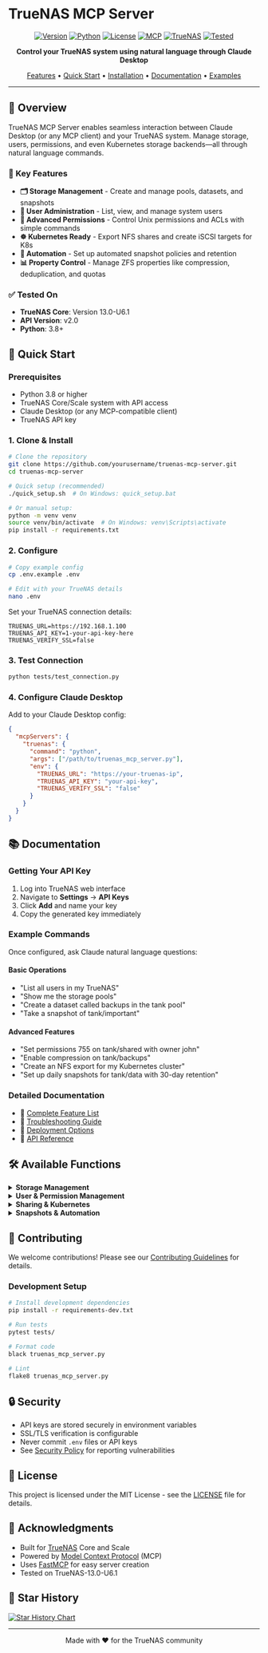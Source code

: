 # TrueNAS MCP Server

<div align="center">

[![Version](https://img.shields.io/badge/version-2.0.0-blue.svg)](https://github.com/yourusername/truenas-mcp-server/releases)
[![Python](https://img.shields.io/badge/python-3.8%2B-blue.svg)](https://www.python.org/downloads/)
[![License](https://img.shields.io/badge/license-MIT-green.svg)](LICENSE)
[![MCP](https://img.shields.io/badge/MCP-Compatible-purple.svg)](https://modelcontextprotocol.com)
[![TrueNAS](https://img.shields.io/badge/TrueNAS-Core%20%7C%20Scale-red.svg)](https://www.truenas.com/)
[![Tested](https://img.shields.io/badge/tested%20on-TrueNAS--13.0--U6.1-brightgreen.svg)](https://www.truenas.com/)

**Control your TrueNAS system using natural language through Claude Desktop**

[Features](#features) • [Quick Start](#quick-start) • [Installation](#installation) • [Documentation](#documentation) • [Examples](#examples)

</div>

---

## 🌟 Overview

TrueNAS MCP Server enables seamless interaction between Claude Desktop (or any MCP client) and your TrueNAS system. Manage storage, users, permissions, and even Kubernetes storage backends—all through natural language commands.

### 🎯 Key Features

- **🗂️ Storage Management** - Create and manage pools, datasets, and snapshots
- **👥 User Administration** - List, view, and manage system users
- **🔐 Advanced Permissions** - Control Unix permissions and ACLs with simple commands
- **☸️ Kubernetes Ready** - Export NFS shares and create iSCSI targets for K8s
- **🤖 Automation** - Set up automated snapshot policies and retention
- **📊 Property Control** - Manage ZFS properties like compression, deduplication, and quotas

### ✅ Tested On

- **TrueNAS Core**: Version 13.0-U6.1
- **API Version**: v2.0
- **Python**: 3.8+

## 🚀 Quick Start

### Prerequisites

- Python 3.8 or higher
- TrueNAS Core/Scale system with API access
- Claude Desktop (or any MCP-compatible client)
- TrueNAS API key

### 1. Clone & Install

```bash
# Clone the repository
git clone https://github.com/yourusername/truenas-mcp-server.git
cd truenas-mcp-server

# Quick setup (recommended)
./quick_setup.sh  # On Windows: quick_setup.bat

# Or manual setup:
python -m venv venv
source venv/bin/activate  # On Windows: venv\Scripts\activate
pip install -r requirements.txt
```

### 2. Configure

```bash
# Copy example config
cp .env.example .env

# Edit with your TrueNAS details
nano .env
```

Set your TrueNAS connection details:
```env
TRUENAS_URL=https://192.168.1.100
TRUENAS_API_KEY=1-your-api-key-here
TRUENAS_VERIFY_SSL=false
```

### 3. Test Connection

```bash
python tests/test_connection.py
```

### 4. Configure Claude Desktop

Add to your Claude Desktop config:

```json
{
  "mcpServers": {
    "truenas": {
      "command": "python",
      "args": ["/path/to/truenas_mcp_server.py"],
      "env": {
        "TRUENAS_URL": "https://your-truenas-ip",
        "TRUENAS_API_KEY": "your-api-key",
        "TRUENAS_VERIFY_SSL": "false"
      }
    }
  }
}
```

## 📚 Documentation

### Getting Your API Key

1. Log into TrueNAS web interface
2. Navigate to **Settings** → **API Keys**
3. Click **Add** and name your key
4. Copy the generated key immediately

### Example Commands

Once configured, ask Claude natural language questions:

#### Basic Operations
- "List all users in my TrueNAS"
- "Show me the storage pools"
- "Create a dataset called backups in the tank pool"
- "Take a snapshot of tank/important"

#### Advanced Features
- "Set permissions 755 on tank/shared with owner john"
- "Enable compression on tank/backups"
- "Create an NFS export for my Kubernetes cluster"
- "Set up daily snapshots for tank/data with 30-day retention"

### Detailed Documentation

- 📖 [Complete Feature List](docs/features.md)
- 🔧 [Troubleshooting Guide](docs/troubleshooting.md)
- 🚀 [Deployment Options](docs/deployment.md)
- 📡 [API Reference](docs/api_reference.md)

## 🛠️ Available Functions

<details>
<summary><b>Storage Management</b></summary>

- `list_pools()` - View all storage pools
- `list_datasets()` - List all datasets
- `get_pool_status()` - Detailed pool information
- `create_dataset()` - Create new datasets
- `modify_dataset_properties()` - Change ZFS properties
- `get_dataset_properties()` - View dataset configuration

</details>

<details>
<summary><b>User & Permission Management</b></summary>

- `list_users()` - List system users
- `get_user()` - Detailed user information
- `modify_dataset_permissions()` - Change Unix permissions
- `update_dataset_acl()` - Manage Access Control Lists
- `get_dataset_permissions()` - View current permissions

</details>

<details>
<summary><b>Sharing & Kubernetes</b></summary>

- `list_smb_shares()` - View SMB/CIFS shares
- `create_smb_share()` - Create new SMB shares
- `create_nfs_export()` - NFS exports for Kubernetes
- `create_iscsi_target()` - iSCSI block storage

</details>

<details>
<summary><b>Snapshots & Automation</b></summary>

- `create_snapshot()` - Manual snapshots
- `create_snapshot_policy()` - Automated snapshot schedules

</details>

## 🤝 Contributing

We welcome contributions! Please see our [Contributing Guidelines](CONTRIBUTING.md) for details.

### Development Setup

```bash
# Install development dependencies
pip install -r requirements-dev.txt

# Run tests
pytest tests/

# Format code
black truenas_mcp_server.py

# Lint
flake8 truenas_mcp_server.py
```

## 🔒 Security

- API keys are stored securely in environment variables
- SSL/TLS verification is configurable
- Never commit `.env` files or API keys
- See [Security Policy](SECURITY.md) for reporting vulnerabilities

## 📝 License

This project is licensed under the MIT License - see the [LICENSE](LICENSE) file for details.

## 🙏 Acknowledgments

- Built for [TrueNAS](https://www.truenas.com/) Core and Scale
- Powered by [Model Context Protocol](https://modelcontextprotocol.com) (MCP)
- Uses [FastMCP](https://github.com/jlowin/fastmcp) for easy server creation
- Tested on TrueNAS-13.0-U6.1

## 🌟 Star History

[![Star History Chart](https://api.star-history.com/svg?repos=yourusername/truenas-mcp-server&type=Date)](https://star-history.com/#yourusername/truenas-mcp-server&Date)

---

<div align="center">
Made with ❤️ for the TrueNAS community
</div>
